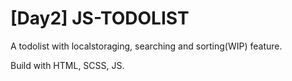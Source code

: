 # [Day2] JS-TODOLIST

A todolist with localstoraging, searching and sorting(WIP) feature.

Build with HTML, SCSS, JS.
